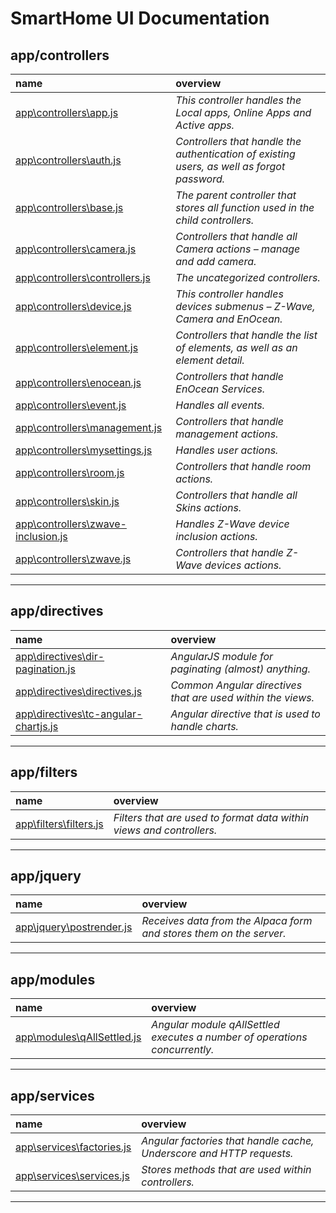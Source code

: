 SmartHome UI Documentation
===
app/controllers
---
name | overview
:-- | :--
[app\controllers\app.js](app/controllers/app.md) | _This controller handles the Local apps, Online Apps and Active apps._
[app\controllers\auth.js](app/controllers/auth.md) | _Controllers that handle the authentication of existing users, as well as forgot password._
[app\controllers\base.js](app/controllers/base.md) | _The parent controller that stores all function used in the child controllers._
[app\controllers\camera.js](app/controllers/camera.md) | _Controllers that handle all Camera actions – manage and add camera._
[app\controllers\controllers.js](app/controllers/controllers.md) | _The uncategorized controllers._
[app\controllers\device.js](app/controllers/device.md) | _This controller handles devices submenus – Z-Wave, Camera and EnOcean._
[app\controllers\element.js](app/controllers/element.md) | _Controllers that handle the list of elements, as well as an element detail._
[app\controllers\enocean.js](app/controllers/enocean.md) | _Controllers that handle EnOcean Services._
[app\controllers\event.js](app/controllers/event.md) | _Handles all events._
[app\controllers\management.js](app/controllers/management.md) | _Controllers that handle management actions._
[app\controllers\mysettings.js](app/controllers/mysettings.md) | _Handles user actions._
[app\controllers\room.js](app/controllers/room.md) | _Controllers that handle room actions._
[app\controllers\skin.js](app/controllers/skin.md) | _Controllers that handle all Skins actions._
[app\controllers\zwave-inclusion.js](app/controllers/zwave-inclusion.md) | _Handles Z-Wave device inclusion actions._
[app\controllers\zwave.js](app/controllers/zwave.md) | _Controllers that handle Z-Wave devices actions._
- - -


app/directives
---
name | overview
:-- | :--
[app\directives\dir-pagination.js](app/directives/dir-pagination.md) | _AngularJS module for paginating (almost) anything._
[app\directives\directives.js](app/directives/directives.md) | _Common Angular directives that are used within the views._
[app\directives\tc-angular-chartjs.js](app/directives/tc-angular-chartjs.md) | _Angular directive that is used to handle charts._
- - -


app/filters
---
name | overview
:-- | :--
[app\filters\filters.js](app/filters/filters.md) | _Filters that are used to format data within views and controllers._
- - -


app/jquery
---
name | overview
:-- | :--
[app\jquery\postrender.js](app/jquery/postrender.md) | _Receives data from the Alpaca form and stores them on the server._
- - -


app/modules
---
name | overview
:-- | :--
[app\modules\qAllSettled.js](app/modules/qAllSettled.md) | _Angular module qAllSettled executes a number of operations concurrently._
- - -


app/services
---
name | overview
:-- | :--
[app\services\factories.js](app/services/factories.md) | _Angular factories that handle cache, Underscore and HTTP requests._
[app\services\services.js](app/services/services.md) | _Stores methods that are used within controllers._
- - -

